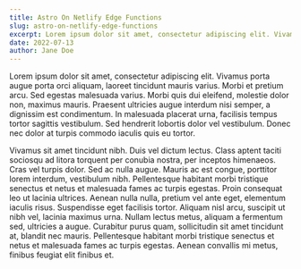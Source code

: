 ```yaml
---
title: Astro On Netlify Edge Functions
slug: astro-on-netlify-edge-functions
excerpt: Lorem ipsum dolor sit amet, consectetur adipiscing elit. Vivamus porta augue porta orci aliquam, laoreet tincidunt mauris varius. Morbi et pretium arcu. Sed egestas malesuada varius. Morbi quis dui eleifend, molestie dolor non, maximus mauris.
date: 2022-07-13
author: Jane Doe
---
```


Lorem ipsum dolor sit amet, consectetur adipiscing elit. Vivamus porta augue porta orci aliquam, laoreet tincidunt mauris varius. Morbi et pretium arcu. Sed egestas malesuada varius. Morbi quis dui eleifend, molestie dolor non, maximus mauris. Praesent ultricies augue interdum nisi semper, a dignissim est condimentum. In malesuada placerat urna, facilisis tempus tortor sagittis vestibulum. Sed hendrerit lobortis dolor vel vestibulum. Donec nec dolor at turpis commodo iaculis quis eu tortor.

Vivamus sit amet tincidunt nibh. Duis vel dictum lectus. Class aptent taciti sociosqu ad litora torquent per conubia nostra, per inceptos himenaeos. Cras vel turpis dolor. Sed ac nulla augue. Mauris ac est congue, porttitor lorem interdum, vestibulum nibh. Pellentesque habitant morbi tristique senectus et netus et malesuada fames ac turpis egestas. Proin consequat leo ut lacinia ultrices. Aenean nulla nulla, pretium vel ante eget, elementum iaculis risus. Suspendisse eget facilisis tortor. Aliquam nisl arcu, suscipit ut nibh vel, lacinia maximus urna. Nullam lectus metus, aliquam a fermentum sed, ultricies a augue. Curabitur purus quam, sollicitudin sit amet tincidunt at, blandit nec mauris. Pellentesque habitant morbi tristique senectus et netus et malesuada fames ac turpis egestas. Aenean convallis mi metus, finibus feugiat elit finibus et.